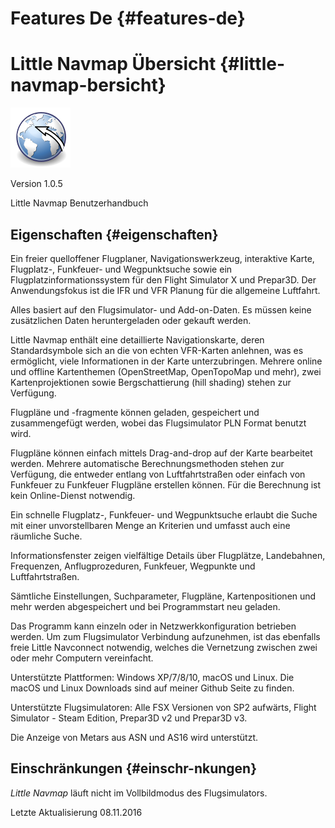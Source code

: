 # Features De {#features-de}

# Little Navmap Übersicht {#little-navmap-bersicht}

![Little Navmap](../images/littlenavmap.svg "Little Navmap")

Version 1.0.5

Little Navmap Benutzerhandbuch

## Eigenschaften {#eigenschaften}

Ein freier quelloffener Flugplaner, Navigationswerkzeug, interaktive Karte, Flugplatz-, Funkfeuer- und Wegpunktsuche sowie ein Flugplatzinformationssystem für den Flight Simulator X und Prepar3D. Der Anwendungsfokus ist die IFR und VFR Planung für die allgemeine Luftfahrt.

Alles basiert auf den Flugsimulator- und Add-on-Daten. Es müssen keine zusätzlichen Daten heruntergeladen oder gekauft werden.

Little Navmap enthält eine detaillierte Navigationskarte, deren Standardsymbole sich an die von echten VFR-Karten anlehnen, was es ermöglicht, viele Informationen in der Karte unterzubringen. Mehrere online und offline Kartenthemen (OpenStreetMap, OpenTopoMap und mehr), zwei Kartenprojektionen sowie Bergschattierung (hill shading) stehen zur Verfügung.

Flugpläne und -fragmente können geladen, gespeichert und zusammengefügt werden, wobei das Flugsimulator PLN Format benutzt wird.

Flugpläne können einfach mittels Drag-and-drop auf der Karte bearbeitet werden. Mehrere automatische Berechnungsmethoden stehen zur Verfügung, die entweder entlang von Luftfahrtstraßen oder einfach von Funkfeuer zu Funkfeuer Flugpläne erstellen können. Für die Berechnung ist kein Online-Dienst notwendig.

Ein schnelle Flugplatz-, Funkfeuer- und Wegpunktsuche erlaubt die Suche mit einer unvorstellbaren Menge an Kriterien und umfasst auch eine räumliche Suche.

Informationsfenster zeigen vielfältige Details über Flugplätze, Landebahnen, Frequenzen, Anflugprozeduren, Funkfeuer, Wegpunkte und Luftfahrtstraßen.

Sämtliche Einstellungen, Suchparameter, Flugpläne, Kartenpositionen und mehr werden abgespeichert und bei Programmstart neu geladen.

Das Programm kann einzeln oder in Netzwerkkonfiguration betrieben werden. Um zum Flugsimulator Verbindung aufzunehmen, ist das ebenfalls freie Little Navconnect notwendig, welches die Vernetzung zwischen zwei oder mehr Computern vereinfacht.

Unterstützte Plattformen: Windows XP/7/8/10, macOS und Linux. Die macOS und Linux Downloads sind auf meiner Github Seite zu finden.

Unterstützte Flugsimulatoren: Alle FSX Versionen von SP2 aufwärts, Flight Simulator - Steam Edition, Prepar3D v2 und Prepar3D v3.

Die Anzeige von Metars aus ASN und AS16 wird unterstützt.

## Einschränkungen {#einschr-nkungen}

_Little Navmap_ läuft nicht im Vollbildmodus des Flugsimulators.

Letzte Aktualisierung 08.11.2016
